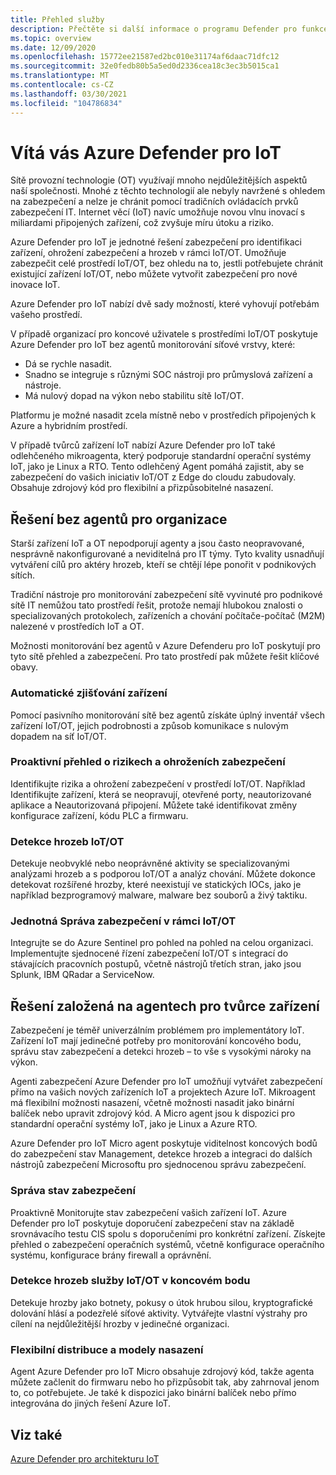 ```yaml
---
title: Přehled služby
description: Přečtěte si další informace o programu Defender pro funkce a služby IoT a zjistěte, jak Defender for IoT zajišťuje komplexní zabezpečení IoT.
ms.topic: overview
ms.date: 12/09/2020
ms.openlocfilehash: 15772ee21587ed2bc010e31174af6daac71dfc12
ms.sourcegitcommit: 32e0fedb80b5a5ed0d2336cea18c3ec3b5015ca1
ms.translationtype: MT
ms.contentlocale: cs-CZ
ms.lasthandoff: 03/30/2021
ms.locfileid: "104786834"
---
```

# <a name="welcome-to-azure-defender-for-iot"></a>Vítá vás Azure Defender pro IoT

Sítě provozní technologie (OT) využívají mnoho nejdůležitějších aspektů naší společnosti. Mnohé z těchto technologií ale nebyly navržené s ohledem na zabezpečení a nelze je chránit pomocí tradičních ovládacích prvků zabezpečení IT. Internet věcí (IoT) navíc umožňuje novou vlnu inovací s miliardami připojených zařízení, což zvyšuje míru útoku a riziko.  

Azure Defender pro IoT je jednotné řešení zabezpečení pro identifikaci zařízení, ohrožení zabezpečení a hrozeb v rámci IoT/OT. Umožňuje zabezpečit celé prostředí IoT/OT, bez ohledu na to, jestli potřebujete chránit existující zařízení IoT/OT, nebo můžete vytvořit zabezpečení pro nové inovace IoT.  

Azure Defender pro IoT nabízí dvě sady možností, které vyhovují potřebám vašeho prostředí.

V případě organizací pro koncové uživatele s prostředími IoT/OT poskytuje Azure Defender pro IoT bez agentů monitorování síťové vrstvy, které:

- Dá se rychle nasadit.
- Snadno se integruje s různými SOC nástroji pro průmyslová zařízení a nástroje.
- Má nulový dopad na výkon nebo stabilitu sítě IoT/OT. 

Platformu je možné nasadit zcela místně nebo v prostředích připojených k Azure a hybridním prostředí.  

V případě tvůrců zařízení IoT nabízí Azure Defender pro IoT také odlehčeného mikroagenta, který podporuje standardní operační systémy IoT, jako je Linux a RTO. Tento odlehčený Agent pomáhá zajistit, aby se zabezpečení do vašich iniciativ IoT/OT z Edge do cloudu zabudovaly. Obsahuje zdrojový kód pro flexibilní a přizpůsobitelné nasazení. 

## <a name="agentless-solution-for-organizations"></a>Řešení bez agentů pro organizace 

Starší zařízení IoT a OT nepodporují agenty a jsou často neopravované, nesprávně nakonfigurované a neviditelná pro IT týmy. Tyto kvality usnadňují vytváření cílů pro aktéry hrozeb, kteří se chtějí lépe ponořit v podnikových sítích. 

Tradiční nástroje pro monitorování zabezpečení sítě vyvinuté pro podnikové sítě IT nemůžou tato prostředí řešit, protože nemají hlubokou znalosti o specializovaných protokolech, zařízeních a chování počítače-počítač (M2M) nalezené v prostředích IoT a OT. 

Možnosti monitorování bez agentů v Azure Defenderu pro IoT poskytují pro tyto sítě přehled a zabezpečení. Pro tato prostředí pak můžete řešit klíčové obavy. 

### <a name="automatic-device-discovery"></a>Automatické zjišťování zařízení  

Pomocí pasivního monitorování sítě bez agentů získáte úplný inventář všech zařízení IoT/OT, jejich podrobnosti a způsob komunikace s nulovým dopadem na síť IoT/OT.  

### <a name="proactive-visibility-into-risk-and-vulnerabilities"></a>Proaktivní přehled o rizikech a ohroženích zabezpečení
 
Identifikujte rizika a ohrožení zabezpečení v prostředí IoT/OT. Například Identifikujte zařízení, která se neopravují, otevřené porty, neautorizované aplikace a Neautorizovaná připojení. Můžete také identifikovat změny konfigurace zařízení, kódu PLC a firmwaru. 

### <a name="iotot-threat-detection"></a>Detekce hrozeb IoT/OT  

Detekuje neobvyklé nebo neoprávněné aktivity se specializovanými analýzami hrozeb a s podporou IoT/OT a analýz chování. Můžete dokonce detekovat rozšířené hrozby, které neexistují ve statických IOCs, jako je například bezprogramový malware, malware bez souborů a živý taktiku. 

### <a name="unified-security-management-across-iotot"></a>Jednotná Správa zabezpečení v rámci IoT/OT

Integrujte se do Azure Sentinel pro pohled na pohled na celou organizaci. Implementujte sjednocené řízení zabezpečení IoT/OT s integrací do stávajících pracovních postupů, včetně nástrojů třetích stran, jako jsou Splunk, IBM QRadar a ServiceNow. 

## <a name="agent-based-solution-for-device-builders"></a>Řešení založená na agentech pro tvůrce zařízení 

Zabezpečení je téměř univerzálním problémem pro implementátory IoT. Zařízení IoT mají jedinečné potřeby pro monitorování koncového bodu, správu stav zabezpečení a detekci hrozeb – to vše s vysokými nároky na výkon. 

Agenti zabezpečení Azure Defender pro IoT umožňují vytvářet zabezpečení přímo na vašich nových zařízeních IoT a projektech Azure IoT. Mikroagent má flexibilní možnosti nasazení, včetně možnosti nasadit jako binární balíček nebo upravit zdrojový kód. A Micro agent jsou k dispozici pro standardní operační systémy IoT, jako je Linux a Azure RTO.  

Azure Defender pro IoT Micro agent poskytuje viditelnost koncových bodů do zabezpečení stav Management, detekce hrozeb a integraci do dalších nástrojů zabezpečení Microsoftu pro sjednocenou správu zabezpečení. 

### <a name="security-posture-management"></a>Správa stav zabezpečení

Proaktivně Monitorujte stav zabezpečení vašich zařízení IoT. Azure Defender pro IoT poskytuje doporučení zabezpečení stav na základě srovnávacího testu CIS spolu s doporučeními pro konkrétní zařízení. Získejte přehled o zabezpečení operačních systémů, včetně konfigurace operačního systému, konfigurace brány firewall a oprávnění. 

### <a name="endpoint-iotot-threat-detection"></a>Detekce hrozeb služby IoT/OT v koncovém bodu

Detekuje hrozby jako botnety, pokusy o útok hrubou silou, kryptografické dolování hlásí a podezřelé síťové aktivity. Vytvářejte vlastní výstrahy pro cílení na nejdůležitější hrozby v jedinečné organizaci. 

### <a name="flexible-distribution-and-deployment-models"></a>Flexibilní distribuce a modely nasazení 

Agent Azure Defender pro IoT Micro obsahuje zdrojový kód, takže agenta můžete začlenit do firmwaru nebo ho přizpůsobit tak, aby zahrnoval jenom to, co potřebujete. Je také k dispozici jako binární balíček nebo přímo integrována do jiných řešení Azure IoT. 

## <a name="see-also"></a>Viz také

[Azure Defender pro architekturu IoT](architecture.md)